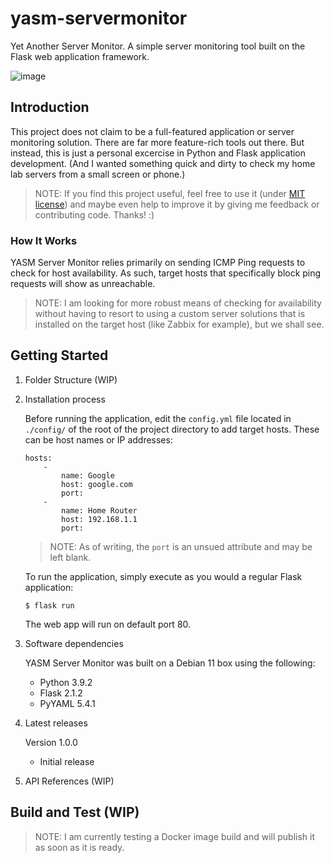 # yasm-servermonitor
Yet Another Server Monitor. A simple server monitoring tool built on the Flask web application framework.

![image](https://user-images.githubusercontent.com/1324254/170273975-fa0c632b-c8e3-4733-97a9-657a412fab67.png)

## Introduction
This project does not claim to be a full-featured application or server monitoring solution. There are far more feature-rich tools out there. But instead, this is just a personal excercise in Python and Flask application development. (And I wanted something quick and dirty to check my home lab servers from a small screen or phone.)

> NOTE: If you find this project useful, feel free to use it (under [MIT license](https://github.com/biomekanika/yasm-servermonitor/blob/master/LICENSE)) and maybe even help to improve it by giving me feedback or contributing code. Thanks! :)

### How It Works
YASM Server Monitor relies primarily on sending ICMP Ping requests to check for host availability. As such, target hosts that specifically block ping requests will show as unreachable.

> NOTE: I am looking for more robust means of checking for availability without having to resort to using a custom server solutions that is installed on the target host (like Zabbix for example), but we shall see.

## Getting Started
1. Folder Structure (WIP)

2. Installation process
    
    Before running the application, edit the ```config.yml``` file located in ```./config/``` of the root of the project directory to add target hosts. These can be host names or IP addresses:

    ```
    hosts:
        -
            name: Google
            host: google.com
            port: 
        -
            name: Home Router
            host: 192.168.1.1
            port:
    ```
    > NOTE: As of writing, the ```port``` is an unsued attribute and may be left blank.

    To run the application, simply execute as you would a regular Flask application:

    ```$ flask run```

    The web app will run on default port 80.

3. Software dependencies

    YASM Server Monitor was built on a Debian 11 box using the following:
    - Python 3.9.2
    - Flask 2.1.2
    - PyYAML 5.4.1
    
4. Latest releases

    Version 1.0.0
    - Initial release

5. API References (WIP)

## Build and Test (WIP)
> NOTE: I am currently testing a Docker image build and will publish it as soon as it is ready.